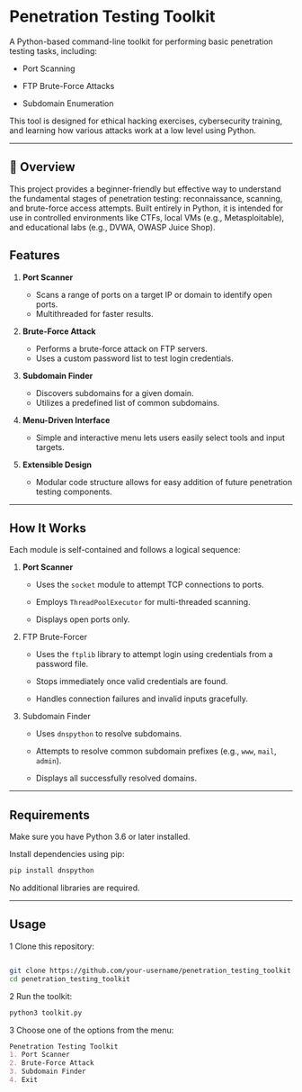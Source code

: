 # Penetration Testing Toolkit

A Python-based command-line toolkit for performing basic penetration testing tasks, including:

* Port Scanning

* FTP Brute-Force Attacks

* Subdomain Enumeration

This tool is designed for ethical hacking exercises, cybersecurity training, and learning how various attacks work at a low level using Python.


  
---

## 🧭 Overview

This project provides a beginner-friendly but effective way to understand the fundamental stages of penetration testing: reconnaissance, scanning, and brute-force access attempts. Built entirely in Python, it is intended for use in controlled environments like CTFs, local VMs (e.g., Metasploitable), and educational labs (e.g., DVWA, OWASP Juice Shop).




## Features

1. **Port Scanner**
   - Scans a range of ports on a target IP or domain to identify open ports.
   - Multithreaded for faster results.

2. **Brute-Force Attack**
   - Performs a brute-force attack on FTP servers.
   - Uses a custom password list to test login credentials.

3. **Subdomain Finder**
   - Discovers subdomains for a given domain.
   - Utilizes a predefined list of common subdomains.
  
4. **Menu-Driven Interface**
   - Simple and interactive menu lets users easily select tools and input targets.
  
5. **Extensible Design**
   - Modular code structure allows for easy addition of future penetration testing components.

---

## How It Works

Each module is self-contained and follows a logical sequence:

1. **Port Scanner**
    * Uses the `socket` module to attempt TCP connections to ports.

    * Employs `ThreadPoolExecutor` for multi-threaded scanning.

    * Displays open ports only.

2. FTP Brute-Forcer
    * Uses the `ftplib` library to attempt login using credentials from a password file.

    * Stops immediately once valid credentials are found.

    * Handles connection failures and invalid inputs gracefully.

3. Subdomain Finder
    * Uses `dnspython` to resolve subdomains.

    * Attempts to resolve common subdomain prefixes (e.g., `www`, `mail`, `admin`).

    * Displays all successfully resolved domains.

---

## Requirements

Make sure you have Python 3.6 or later installed.

Install dependencies using pip:
```bash
pip install dnspython
```

No additional libraries are required.

---

## Usage

1 Clone this repository:

```bash

git clone https://github.com/your-username/penetration_testing_toolkit.git
cd penetration_testing_toolkit
```
2 Run the toolkit:
```bash
python3 toolkit.py
```
3 Choose one of the options from the menu:
```markdown
Penetration Testing Toolkit
1. Port Scanner
2. Brute-Force Attack
3. Subdomain Finder
4. Exit
```


